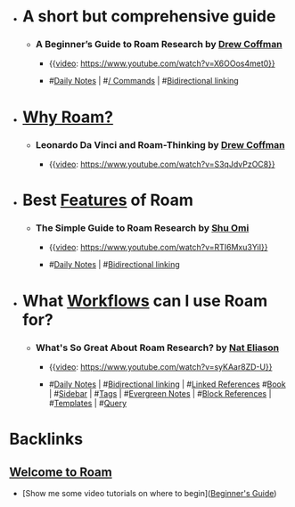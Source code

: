 - # A short but comprehensive guide
    - ### A Beginner’s Guide to Roam Research by [Drew Coffman](<Drew Coffman.md>)
        - {{[video](<video.md>): https://www.youtube.com/watch?v=X6OOos4met0}}

        - #[Daily Notes](<Daily Notes.md>) | #[/ Commands](</ Commands.md>) | #[Bidirectional linking](<Bidirectional linking.md>)
- # [Why Roam?](<Why Roam?.md>)
    - ### Leonardo Da Vinci and Roam-Thinking by [Drew Coffman](<Drew Coffman.md>)
        - {{[video](<video.md>): https://www.youtube.com/watch?v=S3qJdvPzOC8}}

- # Best [Features](<Features.md>) of Roam
    - ### The Simple Guide to Roam Research by [Shu Omi](<Shu Omi.md>)
        - {{[video](<video.md>): https://www.youtube.com/watch?v=RTI6Mxu3YiI}}

        - #[Daily Notes](<Daily Notes.md>) | #[Bidirectional linking](<Bidirectional linking.md>)
- # What [Workflows](<Workflows.md>) can I use Roam for?
    - ### What's So Great About Roam Research? by [Nat Eliason](<Nat Eliason.md>) 
        - {{[video](<video.md>): https://www.youtube.com/watch?v=syKAar8ZD-U}}

        - #[Daily Notes](<Daily Notes.md>) | #[Bidirectional linking](<Bidirectional linking.md>) | #[Linked References](<Linked References.md>) #[Book](<Book.md>) | #[Sidebar](<Sidebar.md>) | #[Tags](<Tags.md>) | #[Evergreen Notes](<Evergreen Notes.md>) | #[Block References](<Block References.md>) | #[Templates](<Templates.md>) | #[Query](<Query.md>)

# Backlinks
## [Welcome to Roam](<Welcome to Roam.md>)
- [Show me some video tutorials on where to begin]([Beginner's Guide](<Beginner's Guide.md>))

